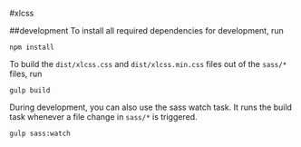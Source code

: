 #xlcss

##development
To install all required dependencies for development, run

```
npm install
```

To build the `dist/xlcss.css` and `dist/xlcss.min.css` files out of the `sass/*` files, run 

```
gulp build
```

During development, you can also use the sass watch task. It runs the build task whenever a file change in `sass/*` is triggered.

```
gulp sass:watch
```
